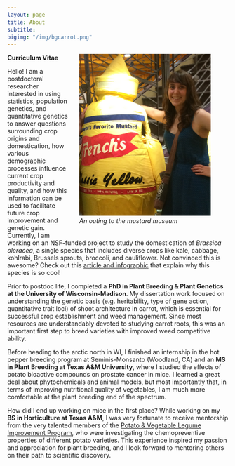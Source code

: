 ```yaml
---
layout: page
title: About
subtitle:
bigimg: "/img/bgcarrot.png"
---
```

<figure>
<div style="float: right; padding-left: 25px; padding-bottom: 25px">
	<img src="/img/mustard.png" width="300" alt="Sarah Turner">
	<figcaption><i>An outing to the mustard museum</i></figcaption>
</div>
</figure>

<a href="/docs/Turner_Hissong_CV.pdf" target="_blank"><i class="fa fa-file-text fa-lg"></i></a> **Curriculum Vitae**

Hello! I am a postdoctoral researcher interested in using statistics, population genetics, and quantitative genetics to answer questions surrounding crop origins and domestication, how various demographic processes influence current crop productivity and quality, and how this information can be used to facilitate future crop improvement and genetic gain. Currently, I am working on an NSF-funded project to study the domestication of _Brassica oleracea_, a single species that includes diverse crops like kale, cabbage, kohlrabi, Brussels sprouts, broccoli, and cauliflower. Not convinced this is awesome? Check out this [article and infographic](http://www.businessinsider.com/broccoli-kale-brussels-sprouts-vegetables-all-the-same-plant-2015-11) that explain why this species is so cool! 

Prior to postdoc life, I completed a **PhD in Plant Breeding & Plant Genetics at the University of Wisconsin-Madison**. My dissertation work focused on understanding the genetic basis (e.g. heritability, type of gene action, quantitative trait loci) of shoot architecture in carrot, which is essential for successful crop establishment and weed management. Since most resources are understandably devoted to studying carrot roots, this was an important first step to breed varieties with improved weed competitive ability.

Before heading to the arctic north in WI, I finished an internship in the hot pepper breeding program at Seminis-Monsanto (Woodland, CA) and an **MS in Plant Breeding at Texas A&M University**, where I studied the effects of potato bioactive compounds on prostate cancer in mice. I learned a great deal about phytochemicals and animal models, but most importantly that, in terms of improving nutritional quality of vegetables, I am much more comfortable at the plant breeding end of the spectrum. 

How did I end up working on mice in the first place? While working on my **BS in Horticulture at Texas A&M**, I was very fortunate to receive mentorship from the very talented members of the [Potato & Vegetable Legume Improvement Program](http://potato.tamu.edu/index.html), who were investigating the chemopreventive properties of different potato varieties. This experience inspired my passion and appreciation for plant breeding, and I look forward to mentoring others on their path to scientific discovery. 

